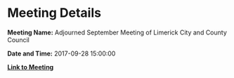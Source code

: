 # Meeting Details

**Meeting Name:** Adjourned September Meeting of Limerick City and County Council

**Date and Time:** 2017-09-28 15:00:00

**[Link to Meeting](https://www.limerick.ie/council/whats-on/adjourned-september-meeting-limerick-city-and-county-council)**
